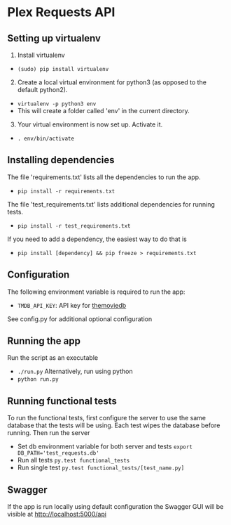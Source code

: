 # Plex Requests API

## Setting up virtualenv

1) Install virtualenv
  * `(sudo) pip install virtualenv`

2) Create a local virtual environment for python3 (as opposed to the default python2).
  * `virtualenv -p python3 env`
  * This will create a folder called 'env' in the current directory.

3) Your virtual environment is now set up. Activate it.
  * `. env/bin/activate`

## Installing dependencies

The file 'requirements.txt' lists all the dependencies to run the app.
  * `pip install -r requirements.txt`

The file 'test_requirements.txt' lists additional dependencies for running tests.
 * `pip install -r test_requirements.txt`

If you need to add a dependency, the easiest way to do that is
  * `pip install [dependency] && pip freeze > requirements.txt`

## Configuration

The following environment variable is required to run the app:
  * `TMDB_API_KEY`: API key for [themoviedb](https://www.themoviedb.org/)

See config.py for additional optional configuration

## Running the app

Run the script as an executable
  * `./run.py`
Alternatively, run using python
  * `python run.py`

## Running functional tests

To run the functional tests, first configure the server to use the same database
that the tests will be using. Each test wipes the database before running. Then
run the server

* Set db environment variable for both server and tests `export DB_PATH='test_requests.db'`
* Run all tests `py.test functional_tests`
* Run single test `py.test functional_tests/[test_name.py]`

## Swagger

If the app is run locally using default configuration the Swagger GUI will be visible at <http://localhost:5000/api>
